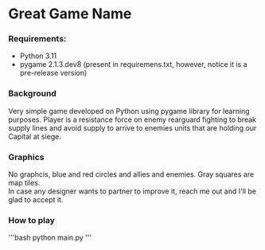 # Great Game Name

### Requirements:
- Python 3.11
- pygame 2.1.3.dev8 (present in requiremens.txt, however, notice it is a pre-release version)

### Background
Very simple game developed on Python using pygame library for learning purposes. Player is a resistance force on enemy rearguard fighting to break supply lines and avoid supply to arrive to enemies units that are holding our Capital at siege.

### Graphics
No graphcis, blue and red circles and allies and enemies. Gray squares are map tiles. <br>
In case any designer wants to partner to improve it, reach me out and I'll be glad to accept it.

### How to play
'''bash
python main.py 
'''

